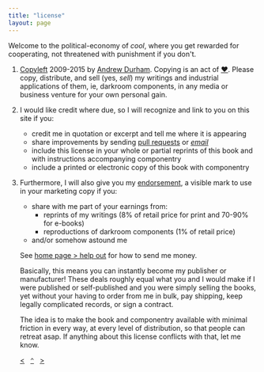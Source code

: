```yaml
---
title: "license"
layout: page
---
```


Welcome to the political-economy of _cool_, where you get rewarded for cooperating, not threatened with punishment if you don't.

1. [Copyleft](http://sam.zoy.org/wtfpl/) 2009-2015 by [Andrew Durham](/). Copying is an act of [♥](http://copyheart.org). Please copy, distribute, and sell (yes, _sell_) my writings and industrial applications of them, ie, darkroom components, in any media or business venture for your own personal gain.
2. I would like credit where due, so I will recognize and link to you on this site if you:
    - credit me in quotation or excerpt and tell me where it is appearing
    - share improvements by sending [pull requests](https://github.com/yodrew/yodrew.github.io) or [*email*](/bio)
    - include this license in your whole or partial reprints of this book and with instructions accompanying componentry
    - include a printed or electronic copy of this book with componentry
3. Furthermore, I will also give you my [endorsement](http://questioncopyright.org/creator_endorsed), a visible mark to use in your marketing copy if you: 
    - share with me part of your earnings from:
        - reprints of my writings (8% of retail price for print and 70-90% for e-books)
        - reproductions of darkroom components (1% of retail price)
    - and/or somehow astound me

    See [home page > help out](/) for how to send me money.

    Basically, this means you can instantly become my publisher or manufacturer! These deals roughly equal what you and I would make if I were published or self-published and you were simply selling the books, yet without your having to order from me in bulk, pay shipping, keep legally complicated records, or sign a contract. 
    
    The idea is to make the book and componentry available with minimal friction in every way, at every level of distribution, so that people can retreat asap. If anything about this license conflicts with that, let me know.

&nbsp;&nbsp;&nbsp;&nbsp;&nbsp;&nbsp;[&lt;](../disclaimer/)&nbsp;&nbsp;&nbsp;[`^`](../)&nbsp;&nbsp;&nbsp;[&gt;](../services/)

